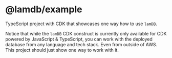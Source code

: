 # @lamdb/example

TypeScript project with CDK that showcases one way how to use `lamDB`.

Notice that while the `lamDB` CDK construct is currently only available for CDK powered by JavaScript & TypeScript, you can work with the deployed database from any language and tech stack. Even from outside of AWS. This project should just show one way to work with it.
